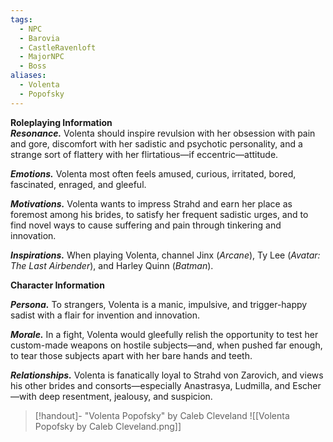 ```yaml
---
tags:
  - NPC
  - Barovia
  - CastleRavenloft
  - MajorNPC
  - Boss
aliases:
  - Volenta
  - Popofsky
---
```

**Roleplaying Information**  
**_Resonance._** Volenta should inspire revulsion with her obsession with pain and gore, discomfort with her sadistic and psychotic personality, and a strange sort of flattery with her flirtatious—if eccentric—attitude.

**_Emotions._** Volenta most often feels amused, curious, irritated, bored, fascinated, enraged, and gleeful.

**_Motivations._** Volenta wants to impress Strahd and earn her place as foremost among his brides, to satisfy her frequent sadistic urges, and to find novel ways to cause suffering and pain through tinkering and innovation.

**_Inspirations._** When playing Volenta, channel Jinx (_Arcane_), Ty Lee (_Avatar: The Last Airbender_), and Harley Quinn (_Batman_).

**Character Information**

**_Persona._** To strangers, Volenta is a manic, impulsive, and trigger-happy sadist with a flair for invention and innovation.

**_Morale._** In a fight, Volenta would gleefully relish the opportunity to test her custom-made weapons on hostile subjects—and, when pushed far enough, to tear those subjects apart with her bare hands and teeth.

**_Relationships._** Volenta is fanatically loyal to Strahd von Zarovich, and views his other brides and consorts—especially Anastrasya, Ludmilla, and Escher—with deep resentment, jealousy, and suspicion.

> [!handout]- "Volenta Popofsky" by Caleb Cleveland
> ![[Volenta Popofsky by Caleb Cleveland.png]]